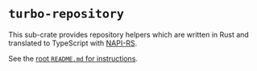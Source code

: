 # `turbo-repository`

This sub-crate provides repository helpers which are written in Rust and translated to TypeScript with [NAPI-RS](https://napi.rs).

See the [root `README.md` for instructions](../README.md).
